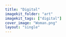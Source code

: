 ```yaml
---
title: "Digital"
imagekit_folder: "art"
imagekit_tags: ["digital"]
cover_image: "Woman.png"
layout: "single"
---
```


